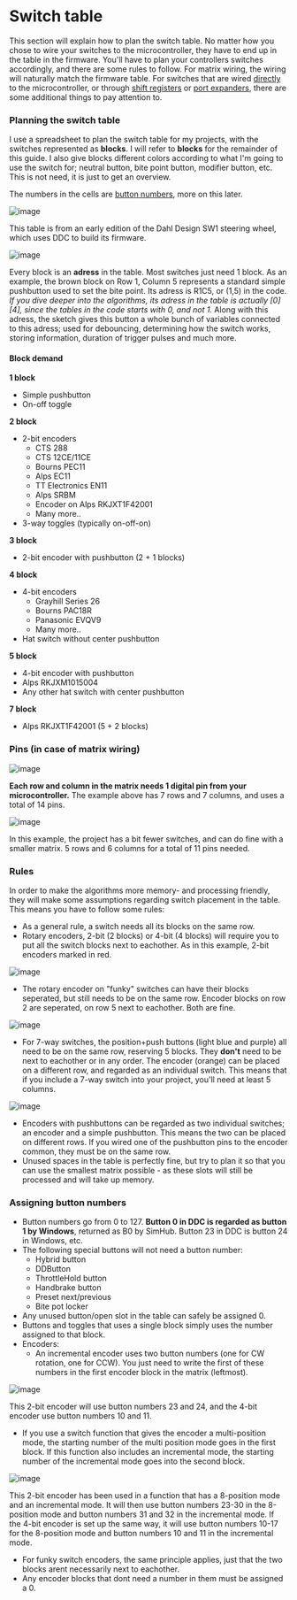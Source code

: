 # Switch table

This section will explain how to plan the switch table. No matter how you chose to wire your switches to the microcontroller, they have to end up in the table in the firmware. You'll have to plan your controllers switches accordingly, and there are some rules to follow. For matrix wiring, the wiring will naturally match the firmware table. For switches that are wired [directly](non-matrix-switches.md) to the microcontroller, or through [shift registers](shift-register.md) or [port expanders](port-expander.md), there are some additional things to pay attention to.&#x20;

### Planning the switch table

I use a spreadsheet to plan the switch table for my projects, with the switches represented as **blocks**. I will refer to **blocks** for the remainder of this guide. I also give blocks different colors according to what I'm going to use the switch for; neutral button, bite point button, modifier button, etc. This is not need, it is just to get an overview.

The numbers in the cells are [button numbers](../../3.-coding/essentials/10\_matrixandanalog.ino.md#button-numbers), more on this later.&#x20;

![image](https://user-images.githubusercontent.com/40788634/191767001-6133685e-d7a5-4eef-9de6-aea218732961.png)

This table is from an early edition of the Dahl Design SW1 steering wheel, which uses DDC to build its firmware.

![image](https://user-images.githubusercontent.com/40788634/191212291-7e49c0ff-8039-435d-b81b-752512a5e36d.png)

Every block is an **adress** in the table. Most switches just need 1 block. As an example, the brown block on Row 1, Column 5 represents a standard simple pushbutton used to set the bite point. Its adress is R1C5, or (1,5) in the code. _If you dive deeper into the algorithms, its adress in the table is actually \[0]\[4], since the tables in the code starts with 0, and not 1._ Along with this adress, the sketch gives this button a whole bunch of variables connected to this adress; used for debouncing, determining how the switch works, storing information, duration of trigger pulses and much more.

#### Block demand

**1 block**

* Simple pushbutton
* On-off toggle

**2 block**

* 2-bit encoders
  * CTS 288
  * CTS 12CE/11CE
  * Bourns PEC11
  * Alps EC11
  * TT Electronics EN11
  * Alps SRBM
  * Encoder on Alps RKJXT1F42001
  * Many more..
* 3-way toggles (typically on-off-on)

**3 block**

* 2-bit encoder with pushbutton (2 + 1 blocks)

**4 block**

* 4-bit encoders
  * Grayhill Series 26
  * Bourns PAC18R
  * Panasonic EVQV9
  * Many more..
* Hat switch without center pushbutton

**5 block**

* 4-bit encoder with pushbutton
* Alps RKJXM1015004
* Any other hat switch with center pushbutton

**7 block**

* Alps RKJXT1F42001 (5 + 2 blocks)

### Pins (in case of matrix wiring)

![image](https://user-images.githubusercontent.com/40788634/191212291-7e49c0ff-8039-435d-b81b-752512a5e36d.png)

**Each row and column in the matrix needs 1 digital pin from your microcontroller.** The example above has 7 rows and 7 columns, and uses a total of 14 pins.

![image](https://user-images.githubusercontent.com/40788634/191214679-a6bf93db-3b8a-4dcb-85d8-b50004addcc5.png)

In this example, the project has a bit fewer switches, and can do fine with a smaller matrix. 5 rows and 6 columns for a total of 11 pins needed.

### &#x20;Rules

In order to make the algorithms more memory- and processing friendly, they will make some assumptions regarding switch placement in the table. This means you have to follow some rules:

* As a general rule, a switch needs all its blocks on the same row.
* Rotary encoders, 2-bit (2 blocks) or 4-bit (4 blocks) will require you to put all the switch blocks next to eachother. As in this example, 2-bit encoders marked in red.

![image](https://user-images.githubusercontent.com/40788634/191216527-024504bc-e566-44d3-bea8-28d1dfe44cff.png)

* The rotary encoder on "funky" switches can have their blocks seperated, but still needs to be on the same row. Encoder blocks on row 2 are seperated, on row 5 next to eachother. Both are fine.

![image](https://user-images.githubusercontent.com/40788634/191217205-40ebc624-d074-4ecf-a8e6-daeaa2efaa36.png)

* For 7-way switches, the position+push buttons (light blue and purple) all need to be on the same row, reserving 5 blocks. They **don't** need to be next to eachother or in any order. The encoder (orange) can be placed on a different row, and regarded as an individual switch. This means that if you include a 7-way switch into your project, you'll need at least 5 columns.

![image](https://user-images.githubusercontent.com/40788634/191218912-43284af8-672b-4cc9-aefe-2ec046dae25d.png)

* Encoders with pushbuttons can be regarded as two individual switches; an encoder and a simple pushbutton. This means the two can be placed on different rows. If you wired one of the pushbutton pins to the encoder common, they must be on the same row.
* Unused spaces in the table is perfectly fine, but try to plan it so that you can use the smallest matrix possible - as these slots will still be processed and will take up memory.

### Assigning button numbers

* Button numbers go from 0 to 127. **Button 0 in DDC is regarded as button 1 by Windows**, returned as B0 by SimHub. Button 23 in DDC is button 24 in Windows, etc.
* The following special buttons will not need a button number:
  * Hybrid button
  * DDButton
  * ThrottleHold button
  * Handbrake button
  * Preset next/previous
  * Bite pot locker
* Any unused button/open slot in the table can safely be assigned 0.
* Buttons and toggles that uses a single block simply uses the number assigned to that block.
* Encoders:
  * An incremental encoder uses two button numbers (one for CW rotation, one for CCW). You just need to write the first of these numbers in the first encoder block in the matrix (leftmost).

![image](https://user-images.githubusercontent.com/40788634/191233513-278b9395-3fc9-4564-b6a8-f66b5f787926.png)

This 2-bit encoder will use button numbers 23 and 24, and the 4-bit encoder use button numbers 10 and 11.

* If you use a switch function that gives the encoder a multi-position mode, the starting number of the multi position mode goes in the first block. If this function also includes an incremental mode, the starting number of the incremental mode goes into the second block.

![image](https://user-images.githubusercontent.com/40788634/191234054-4e2c514d-a6e6-4b8d-a2be-9f9d150e7b80.png)

This 2-bit encoder has been used in a function that has a 8-position mode and an incremental mode. It will then use button numbers 23-30 in the 8-position mode and button numbers 31 and 32 in the incremental mode. If the 4-bit encoder is set up the same way, it will use button numbers 10-17 for the 8-position mode and button numbers 10 and 11 in the incremental mode.

* For funky switch encoders, the same principle applies, just that the two blocks arent necessarily next to eachother.
* Any encoder blocks that dont need a number in them must be assigned a 0.
